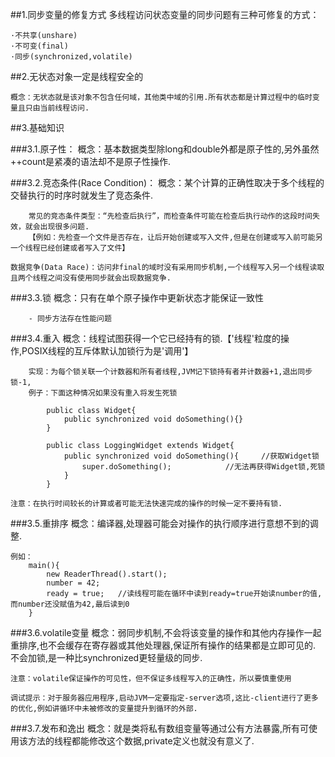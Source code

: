 
##1.同步变量的修复方式
    多线程访问状态变量的同步问题有三种可修复的方式：
	
	·不共享(unshare)
	·不可变(final)
	·同步(synchronized,volatile)


##2.无状态对象一定是线程安全的
	
	概念：无状态就是该对象不包含任何域，其他类中域的引用.所有状态都是计算过程中的临时变量且只由当前线程访问.
	
	
##3.基础知识 
	
###3.1.原子性：
    概念：基本数据类型除long和double外都是原子性的,另外虽然++count是紧凑的语法却不是原子性操作.

###3.2.竞态条件(Race Condition)：
    概念：某个计算的正确性取决于多个线程的交替执行的时序时就发生了竞态条件.
        
        常见的竞态条件类型：“先检查后执行”，而检查条件可能在检查后执行动作的这段时间失效，就会出现很多问题.
        【例如：先检查一个文件是否存在，让后开始创建或写入文件,但是在创建或写入前可能另一个线程已经创建或者写入了文件】
    
    数据竞争(Data Race)：访问非final的域时没有采用同步机制,一个线程写入另一个线程读取且两个线程之间没有使用同步就会出现数据竞争.

###3.3.锁
    概念：只有在单个原子操作中更新状态才能保证一致性 
        
        - 同步方法存在性能问题

###3.4.重入
    概念：线程试图获得一个它已经持有的锁.【'线程'粒度的操作,POSIX线程的互斥体默认加锁行为是'调用'】
        
        实现：为每个锁关联一个计数器和所有者线程,JVM记下锁持有者并计数器+1,退出同步锁-1,
        例子：下面这种情况如果没有重入将发生死锁
            
            public class Widget{
                public synchronized void doSomething(){}
            }
            
            public class LoggingWidget extends Widget{
                public synchronized void doSomething(){		//获取Widget锁
                    super.doSomething();			//无法再获得Widget锁,死锁
                }
            }
            
    注意：在执行时间较长的计算或者可能无法快速完成的操作的时候一定不要持有锁.

###3.5.重排序
    概念：编译器,处理器可能会对操作的执行顺序进行意想不到的调整.
    
    例如：
        main(){
            new ReaderThread().start();
            number = 42;
            ready = true;	//读线程可能在循环中读到ready=true开始读number的值,而number还没赋值为42,最后读到0
        }

###3.6.volatile变量
    概念：弱同步机制,不会将该变量的操作和其他内存操作一起重排序,也不会缓存在寄存器或其他处理器,保证所有操作的结果都是立即可见的.
        不会加锁,是一种比synchronized更轻量级的同步.
    
    注意：volatile保证操作的可见性，但不保证多线程写入的正确性，所以要慎重使用

    调试提示：对于服务器应用程序,启动JVM一定要指定-server选项,这比-client进行了更多的优化,例如讲循环中未被修改的变量提升到循环的外部.

###3.7.发布和逸出
    概念：就是类将私有数组变量等通过公有方法暴露,所有可使用该方法的线程都能修改这个数据,private定义也就没有意义了.































